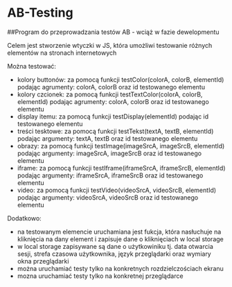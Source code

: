 # AB-Testing

##Program do przeprowadzania testów AB - wciąż w fazie dewelopmentu

Celem jest stworzenie wtyczki w JS, która umożliwi testowanie różnych elementów na stronach internetowych 

Można testować:
* kolory buttonów: za pomocą funkcji testColor(colorA, colorB, elementId) podając agrumenty: colorA, colorB oraz id testowanego elementu
* kolory czcionek: za pomocą funkcji testTextColor(colorA, colorB, elementId) podając agrumenty: colorA, colorB oraz id testowanego elementu
* display itemu: za pomocą funkcji testDisplay(elementId) podając id testowanego elementu
* treści tesktowe: za pomocą funkcji testTekst(textA, textB, elementId) podając argumenty: textA, textB oraz id testowanego elementu
* obrazy: za pomocą funkcji testImage(imageSrcA, imageSrcB, elementId) podając argumenty: imageSrcA, imageSrcB oraz id testowanego elementu
* iframe: za pomocą funkcji testIframe(iframeSrcA, iframeSrcB, elementId) podając argumenty: iframeSrcA, iframeSrcB oraz id testowanego elementu
* video: za pomocą funkcji testVideo(videoSrcA, videoSrcB, elementId) podając argumenty: videoSrcA, videoSrcB oraz id testowanego elementu

Dodatkowo:
* na testowanym elemencie uruchamiana jest fukcja, która nasłuchuje na kliknięcia na dany element i zapisuje dane o kliknięciach w local storage 
* w local storage zapisywane są dane o użytkowiniku tj. data otwarcia sesji, strefa czasowa użytkownika, język przeglądarki oraz wymiary okna przeglądarki
* można uruchamiać testy tylko na konkretnych rozdzielczościach ekranu 
* mozna uruchamiać testy tylko na konkretnej przeglądarce
